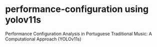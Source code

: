 # performance-configuration using yolov11s
Performance Configuration Analysis in Portuguese Traditional Music: A Computational Approach (YOLOv11s)

